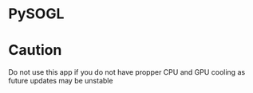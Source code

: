 # PySOGL
# Caution
Do not use this app if you do not have propper CPU and GPU cooling as future updates may be unstable
